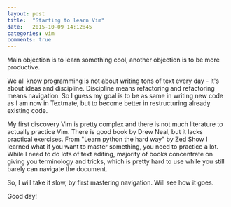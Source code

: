```yaml
---
layout: post
title:  "Starting to learn Vim"
date:   2015-10-09 14:12:45
categories: vim
comments: true
---
```


Main objection is to learn something cool, another objection is to be more
productive.

We all know programming is not about writing tons of text every day - it's
about ideas and discipline. Discipline means refactoring and refactoring means
navigation. So I guess my goal is to be as same in writing new code as I am now
in Textmate, but to become better in restructuring already existing code.
 
My first discovery Vim is pretty complex and there is not much literature to
actually practice Vim. There is good book by Drew Neal, but it lacks practical
exercises. From "Learn python the hard way" by Zed Show 
I learned what if you want to master something, you need to
practice a lot. While I need to do lots of text editing, majority of books
concentrate on giving you terminology and tricks, which is pretty hard to use
while you still barely can navigate the document. 

So, I will take it slow, by first mastering navigation. Will see how it goes.

Good day!
